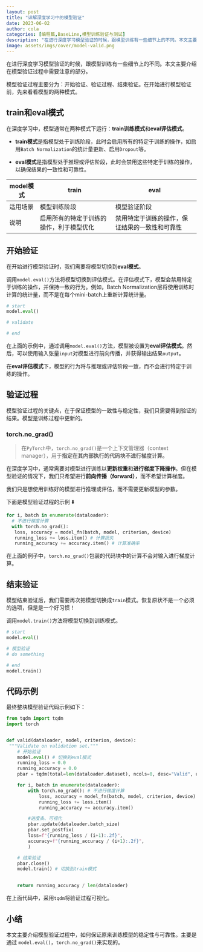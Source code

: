```yaml
---
layout: post
title: "详解深度学习中的模型验证"
date: 2023-06-02
author: cola
categories: [编程篇,BaseLine,模型训练验证与测试]
description: "在进行深度学习模型验证的时候，跟模型训练有一些细节上的不同。本文主要介绍在模型验证过程中需要注意的部分。"
image: assets/imgs/cover/model-valid.png
---
```


在进行深度学习模型验证的时候，跟模型训练有一些细节上的不同。本文主要介绍在模型验证过程中需要注意的部分。

模型验证过程主要分为：开始验证、验证过程、结束验证。在开始进行模型验证前，先来看看模型的两种模式。

## train和eval模式

在深度学习中，模型通常在两种模式下运行：**train训练模式**和**eval评估模式**。

- **train模式**是指模型处于训练阶段，此时会启用所有的特定于训练的操作，如启用`Batch Normalization`的统计量更新、启用`Dropout`等。

- **eval模式**是指模型处于推理或评估阶段，此时会禁用这些特定于训练的操作，以确保结果的一致性和可靠性。

|model模式   | train|eval|
|--|--|--|
| 适用场景 |模型训练阶段 | 模型验证阶段|
| 说明 | 启用所有的特定于训练的操作，利于模型优化 | 禁用特定于训练的操作，保证结果的一致性和可靠性 |

## 开始验证
在开始进行模型验证时，我们需要将模型切换到**eval模式**。

调用`model.eval()`方法将模型切换到评估模式。在评估模式下，模型会禁用特定于训练的操作，并保持一致的行为。例如，Batch Normalization层将使用训练时计算的统计量，而不是在每个mini-batch上重新计算统计量。

```python
# start
model.eval()

# validate

# end
```

在上面的示例中，通过调用`model.eval()`方法，模型被设置为**eval评估模式**。然后，可以使用输入张量`input`对模型进行前向传播，并获得输出结果`output`。

在**eval评估模式**下，模型的行为将与推理或评估阶段一致，而不会进行特定于训练的操作。



## 验证过程

模型验证过程的关键点，在于保证模型的一致性与稳定性，我们只需要得到验证的结果。模型是训练过程中更新的。

### torch.no_grad()

> 在`PyTorch`中，`torch.no_grad()`是一个上下文管理器（context manager），用于**指定在其内部执行的代码块不进行梯度计算。**

在深度学习中，通常需要对模型进行训练以**更新权重**和**进行梯度下降操作**。但在模型验证的情况下，我们只希望进行**前向传播（forward）**，而不希望计算梯度。

我们只是想使用训练好的模型进行推理或评估，而不需要更新模型的参数。

下面是模型验证过程的示例 ⬇️
```python
for i, batch in enumerate(dataloader):
  # 不进行梯度计算
  with torch.no_grad(): 
   loss, accuracy = model_fn(batch, model, criterion, device)
   running_loss += loss.item() # 计算损失
   running_accuracy += accuracy.item() # 计算准确率
```

在上面的例子中，`torch.no_grad()`包装的代码块中的计算不会对输入进行梯度计算。


## 结束验证
模型结束验证后，我们需要再次把模型切换成`train`模式。恢复原状不是一个必须的选项，但是是一个好习惯！

调用`model.train()`方法将模型切换到训练模式。

```python
# start
model.eval()

# 模型验证
# do something

# end
model.train()

```


## 代码示例
最终整块模型验证代码示例如下：
```python
from tqdm import tqdm
import torch


def valid(dataloader, model, criterion, device): 
 """Validate on validation set."""
    # 开始验证
    model.eval() # 切换到eval模式
    running_loss = 0.0
    running_accuracy = 0.0
    pbar = tqdm(total=len(dataloader.dataset), ncols=0, desc="Valid", unit=" uttr")

    for i, batch in enumerate(dataloader):
        with torch.no_grad(): # 不进行梯度计算
            loss, accuracy = model_fn(batch, model, criterion, device) # 计算损失和准确率
            running_loss += loss.item()
            running_accuracy += accuracy.item()

        #进度条、可视化
        pbar.update(dataloader.batch_size) 
        pbar.set_postfix(
        loss=f"{running_loss / (i+1):.2f}",
        accuracy=f"{running_accuracy / (i+1):.2f}",
        )

    # 结束验证
    pbar.close()
    model.train() # 切换到train模式
    

    return running_accuracy / len(dataloader)
```
在上面代码中，采用`tqdm`将验证过程可视化。

## 小结
本文主要介绍模型验证过程中，如何保证原来训练模型的稳定性与可靠性。主要是通过 `model.eval()`，`torch.no_grad()`来实现的。
